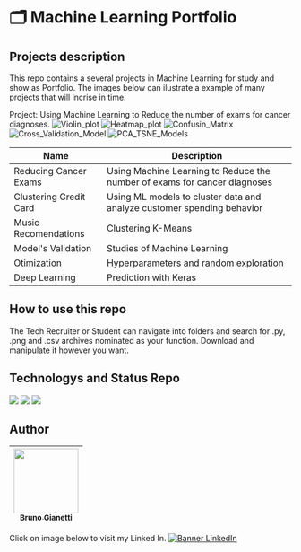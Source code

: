 # :card_index_dividers: Machine Learning Portfolio

## Projects description

This repo contains a several projects in Machine Learning for study and show as Portfolio. The images below can ilustrate a example of many projects that will incrise in time.

Project: Using Machine Learning to Reduce the number of exams for cancer diagnoses.
![Violin_plot](https://github.com/BrunoGianetti/MyMachineLearningProjects/assets/55636879/2851fa17-0c56-4944-9622-ede7ff120727)
![Heatmap_plot](https://github.com/BrunoGianetti/MyMachineLearningProjects/assets/55636879/acd1e3fa-e317-4b0e-a18a-647aa682b45b)
![Confusin_Matrix](https://github.com/BrunoGianetti/MyMachineLearningProjects/assets/55636879/5f2c9bc0-c2b8-4d00-99f2-784929f98ecf)
![Cross_Validation_Model](https://github.com/BrunoGianetti/MyMachineLearningProjects/assets/55636879/24bc51c0-eec6-4411-878b-4f5405564aba)
![PCA_TSNE_Models](https://github.com/BrunoGianetti/MyMachineLearningProjects/assets/55636879/98c37a7c-a697-42a4-8097-21dc91ec9e9d)



| Name | Description |
|--- |---|
| Reducing Cancer Exams | Using Machine Learning to Reduce the number of exams for cancer diagnoses |
| Clustering Credit Card | Using ML models to cluster data and analyze customer spending behavior |
| Music Recomendations | Clustering K-Means |
| Model's Validation | Studies of Machine Learning |
| Otimization | Hyperparameters and random exploration |
| Deep Learning | Prediction with Keras |


## How to use this repo

The Tech Recruiter or Student can navigate into folders and search for .py, .png and .csv archives nominated as your function. Download and manipulate it however you want.

## Technologys and Status Repo


<img src="https://img.shields.io/badge/Language-Python-blue"> <img src="https://img.shields.io/badge/Status-always%20under%20construction-yellow"> <img src="https://img.shields.io/github/downloads/brunogianetti/DataSciencePortfolio/total?style=plastic"> 

## Author

| [<img src="https://avatars.githubusercontent.com/u/55636879?v=4" width=115><br><sub>Bruno Gianetti</sub>](https://github.com/brunogianetti) |
| :---: |

Click on image below to visit my Linked In.
[![Banner LinkedIn](https://user-images.githubusercontent.com/55636879/210119349-4576385f-6bc2-4009-9b0a-374477fba4a9.png)](https://www.linkedin.com/in/brunogianetti/)
